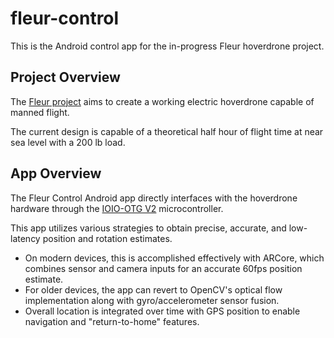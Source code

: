 # fleur-control
This is the Android control app for the in-progress Fleur hoverdrone project.


## Project Overview
The [Fleur project](https://docs.google.com/document/d/1A1V8CYays-iltLlI5e2uotQGhuW_GCRXdnoU04Tryas/edit?usp=sharing) aims to create a working electric hoverdrone capable of manned flight. 

The current design is capable of a theoretical half hour of flight time at near sea level with a 200 lb load. 

## App Overview
The Fleur Control Android app directly interfaces with the hoverdrone hardware through the [IOIO-OTG V2](https://www.sparkfun.com/products/13613) microcontroller.

This app utilizes various strategies to obtain precise, accurate, and low-latency position and rotation estimates. 
* On modern devices, this is accomplished effectively with ARCore, which combines sensor and camera inputs for an accurate 60fps position estimate.
* For older devices, the app can revert to OpenCV's optical flow implementation along with gyro/accelerometer sensor fusion.
* Overall location is integrated over time with GPS position to enable navigation and "return-to-home" features.
